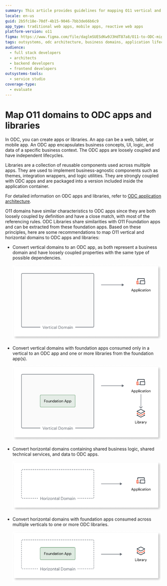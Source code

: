 ```yaml
---
summary: This article provides guidelines for mapping O11 vertical and horizontal domains to OutSystems Developer Cloud (ODC) apps and libraries, aligning with their business domain characteristics and dependencies.
locale: en-us
guid: 2b5fc18e-70df-4b15-9046-7bb3de66b6c9
app_type: traditional web apps, mobile apps, reactive web apps
platform-version: o11
figma: https://www.figma.com/file/daglmSUESdKw9J3HdT87a8/O11-to-ODC-migration?type=design&node-id=6%3A249&mode=design&t=blNAbpnofC4dwbOh-1
tags: outsystems, odc architecture, business domains, application lifecycle, component reusability
audience:
  - full stack developers
  - architects
  - backend developers
  - frontend developers
outsystems-tools:
  - service studio
coverage-type:
  - evaluate
---
```


# Map O11 domains to ODC apps and libraries

In ODC, you can create apps or libraries. An app can be a web, tablet, or mobile app. An ODC app encapsulates business concepts, UI, logic, and data of a specific business context. The ODC apps are loosely coupled and have independent lifecycles.

Libraries are a collection of reusable components used across multiple apps. They are used to implement business-agnostic components such as themes, integration wrappers, and logic utilities. They are strongly coupled with ODC apps and are packaged into a version included inside the application container.

For detailed information on ODC apps and libraries, refer to [ODC application architecture](https://success.outsystems.com/documentation/outsystems_developer_cloud/building_apps/app_architecture/).

O11 domains have similar characteristics to ODC apps since they are both loosely coupled by definition and have a close match, with most of the referencing rules. ODC Libraries share  similarities with O11 Foundation apps and can be extracted from these foundation apps. Based on these principles, here are some recommendations to map O11 vertical and horizontal domains to ODC apps and libraries:

* Convert vertical domains to an ODC app, as both represent a business domain and have loosely coupled properties with the same type of possible dependencies.

    ![Diagram illustrating the conversion of vertical domains to an ODC application.](images/vertical-domain-to-application-diag.png "Mapping Vertical Domains to ODC Application")

* Convert vertical domains with foundation apps consumed only in a vertical to an ODC app and one or more libraries from the foundation app(s).

    ![Diagram showing the conversion of vertical domains with foundation apps to an ODC app and libraries.](images/vertical-domain-to-library-diag.png "Mapping Vertical Domains to ODC Libraries")

* Convert horizontal domains containing shared business logic, shared technical services, and data to ODC apps.

    ![Diagram depicting the conversion of horizontal domains containing shared services to ODC apps.](images/horizontal-to-application-diag.png "Mapping Horizontal Domains to ODC Apps")

*  Convert horizontal domains with foundation apps consumed across multiple verticals to one or more ODC libraries.

    ![Diagram representing the conversion of horizontal domains with foundation apps to ODC libraries.](images/horizontal-to-library-diag.png "Mapping Horizontal Domains to ODC Libraries")
